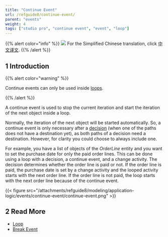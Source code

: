 ```yaml
---
title: "Continue Event"
url: /refguide8/continue-event/
parent: "events"
weight: 4
tags: ["studio pro", "continue event", "event", "loop"]
---
```


{{% alert color="info" %}}
<img src="/attachments/china.png" class="d-inline-block" /> For the Simplified Chinese translation, click [中文译文](https://cdn.mendix.tencent-cloud.com/documentation/refguide8/continue-event.pdf).
{{% /alert %}}

## 1 Introduction

{{% alert color="warning" %}}

Continue events can only be used inside [loops](/refguide8/loop/).

{{% /alert %}}

A continue event is used to stop the current iteration and start the iteration of the next object inside a loop. 

Normally, the iteration of the next object will be started automatically. So, a continue event is only necessary after a [decision](/refguide8/decision/) (when one of the paths does not have a destination yet), as both paths of a decision need a destination. However, for clarity you could choose to always include one.

For example, you have a list of objects of the *OrderLine* entity and you want to set the purchase date for only the paid order lines. This can be done using a loop with a decision, a continue event, and a change activity. The decision determines whether the order line is paid or not. If the order line is paid, the purchase date is set by a change activity and the looped activity starts with the next order line. If the order line is not paid, the loop starts with the next order line because of the continue event.

{{< figure src="/attachments/refguide8/modeling/application-logic/events/continue-event/continue-event.png" >}}

## 2 Read More

* [Loop](/refguide8/loop/)
* [Break Event](/refguide8/break-event/)